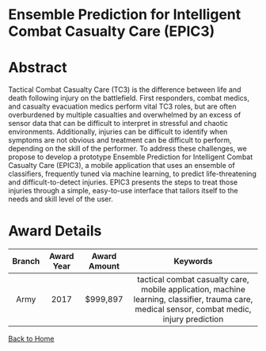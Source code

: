 
Ensemble Prediction for Intelligent Combat Casualty Care (EPIC3)
================================================================

# Abstract


Tactical Combat Casualty Care (TC3) is the difference between life and death following injury on the battlefield. First responders, combat medics, and casualty evacuation medics perform vital TC3 roles, but are often overburdened by multiple casualties and overwhelmed by an excess of sensor data that can be difficult to interpret in stressful and chaotic environments. Additionally, injuries can be difficult to identify when symptoms are not obvious and treatment can be difficult to perform, depending on the skill of the performer. To address these challenges, we propose to develop a prototype Ensemble Prediction for Intelligent Combat Casualty Care (EPIC3), a mobile application that uses an ensemble of classifiers, frequently tuned via machine learning, to predict life-threatening and difficult-to-detect injuries. EPIC3 presents the steps to treat those injuries through a simple, easy-to-use interface that tailors itself to the needs and skill level of the user.  

# Award Details

|Branch|Award Year|Award Amount|Keywords|
| :---: | :---: | :---: | :---: |
|Army|2017|$999,897|tactical combat casualty care, mobile application, machine learning, classifier, trauma care, medical sensor, combat medic, injury prediction|
  
  


[Back to Home](https://github.com/chrischow/dod_sbir_awards#1088)